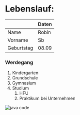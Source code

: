 # Lebenslauf:


|            | Daten     |
| ---------- |---------- |
| Name       | Robin     |
| Vorname    | Sb        |
| Geburtstag | 08.09     |


### Werdegang
1) Kindergarten
1) Grundschule
1) Gymnasium
1) Studium
    1) HFU
    1) Praktikum bei Unternehmen

![java code](https://raw.githubusercontent.com/Robin-Sb/turbo-octo-spoon/picture/linereader2.png)
